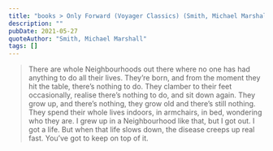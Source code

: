 ```yaml
---
title: "books > Only Forward (Voyager Classics) (Smith, Michael Marshall)"
description: ""
pubDate: 2021-05-27
quoteAuthor: "Smith, Michael Marshall"
tags: []
---
```


> There are whole Neighbourhoods out there where no one has had anything to do all their lives. They’re born, and from the moment they hit the table, there’s nothing to do. They clamber to their feet occasionally, realise there’s nothing to do, and sit down again. They grow up, and there’s nothing, they grow old and there’s still nothing. They spend their whole lives indoors, in armchairs, in bed, wondering who they are. I grew up in a Neighbourhood like that, but I got out. I got a life. But when that life slows down, the disease creeps up real fast. You’ve got to keep on top of it.